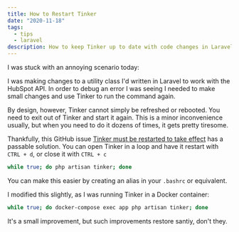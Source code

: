 ```yaml
---
title: How to Restart Tinker
date: "2020-11-18"
tags:
  - tips
  - laravel
description: How to keep Tinker up to date with code changes in Laravel PHP with a simple refresh trick
---
```


I was stuck with an annoying scenario today:

I was making changes to a utility class I'd written in Laravel to work with the HubSpot API. In order to debug an error I was seeing I needed to make small changes and use Tinker to run the command again.

By design, however, Tinker cannot simply be refreshed or rebooted. You need to exit out of Tinker and start it again. This is a minor inconvenience usually, but when you need to do it dozens of times, it gets pretty tiresome.

Thankfully, this GitHub issue [Tinker must be restarted to take effect](https://github.com/laravel/framework/issues/8504) has a passable solution. You can open Tinker in a loop and have it restart with `CTRL + d`, or close it with `CTRL + c`

```sh
while true; do php artisan tinker; done
```

You can make this easier by creating an alias in your `.bashrc` or equivalent.

I modified this slightly, as I was running Tinker in a Docker container:

```sh
while true; do docker-compose exec app php artisan tinker; done
```

It's a small improvement, but such improvements restore santiy, don't they.
